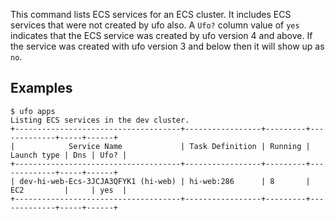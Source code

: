 This command lists ECS services for an ECS cluster. It includes ECS services that were not created by ufo also.  A `Ufo?` column value of `yes` indicates that the ECS service was created by ufo version 4 and above.  If the service was created with ufo version 3 and below then it will show up as `no`.

## Examples

    $ ufo apps
    Listing ECS services in the dev cluster.
    +-------------------------------------+-----------------+---------+-------------+-----+------+
    |            Service Name             | Task Definition | Running | Launch type | Dns | Ufo? |
    +-------------------------------------+-----------------+---------+-------------+-----+------+
    | dev-hi-web-Ecs-3JCJA3QFYK1 (hi-web) | hi-web:286      | 8       | EC2         |     | yes  |
    +-------------------------------------+-----------------+---------+-------------+-----+------+
